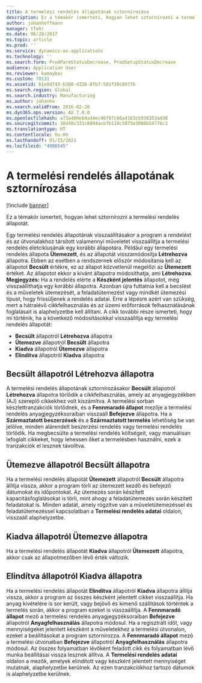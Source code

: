 ```yaml
---
title: A termelési rendelés állapotának sztornírozása
description: Ez a témakör ismerteti, hogyan lehet sztornírozni a termelési rendelés állapotát.
author: johanhoffmann
manager: tfehr
ms.date: 06/20/2017
ms.topic: article
ms.prod: ''
ms.service: dynamics-ax-applications
ms.technology: ''
ms.search.form: ProdParmStatusDecrease, ProdSetupStatusDecrease
audience: Application User
ms.reviewer: kamaybac
ms.custom: 70131
ms.assetid: b1e0df43-b388-4326-8fb7-501f30c89776
ms.search.region: Global
ms.search.industry: Manufacturing
ms.author: johanho
ms.search.validFrom: 2016-02-28
ms.dyn365.ops.version: AX 7.0.0
ms.openlocfilehash: a73a480eb4ad4ec46f97cb6a4163cb938353a458
ms.sourcegitcommit: 38d40c331c8894acb7b119c5073e3088b54776c1
ms.translationtype: HT
ms.contentlocale: hu-HU
ms.lasthandoff: 01/15/2021
ms.locfileid: "4986545"
---
```

# <a name="reverse-the-production-order-status"></a>A termelési rendelés állapotának sztornírozása

[!include [banner](../includes/banner.md)]

Ez a témakör ismerteti, hogyan lehet sztornírozni a termelési rendelés állapotát. 

Egy termelési rendelés állapotának visszaállításakor a program a rendelést és az útvonalakhoz társított valamennyi műveletet visszaállítja a termelési rendelés életciklusának egy korábbi állapotára. Például egy termelési rendelés állapota **Ütemezett**, és az állapotát visszamódosítja **Létrehozva** állapotra. Ebben az esetben a rendszernek először módosítania kell az állapotot **Becsült** értékre, ez az állapot közvetlenül megelőzi az **Ütemezett** értéket. Az állapotot ekkor a kívánt állapotra módosíthatja, ami **Létrehozva**. **Megjegyzés:** Ha a rendelés elérte a **Készként jelentés** állapotot, még visszaállíthatja egy korábbi állapotra. Azonban újra futtatnia kell a becslést és a műveletek ütemezését, a feladatütemezést vagy mindkét ütemezési típust, hogy frissüljenek a rendelés adatai. Erre a lépésre azért van szükség, mert a hátralévő cikkfelhasználás és az üzemi erőforrások felhasználásának foglalásait is alaphelyzetbe kell állítani. A cikk további része ismerteti, hogy mi történik, ha a következő módosításokkal visszaállítja egy termelési rendelés állapotát:

-   **Becsült** állapotról **Létrehozva** állapotra
-   **Ütemezve** állapotról **Becsült** állapotra
-   **Kiadva** állapotról **Ütemezve** állapotra
-   **Elindítva** állapotról **Kiadva** állapotra

## <a name="from-estimated-to-created"></a>Becsült állapotról Létrehozva állapotra
A termelési rendelés állapotának sztornírozásakor **Becsült** állapotról **Létrehozva** állapotra törlődik a cikkfelhasználás, amely az anyagjegyzékben (AJ) szereplő cikkekhez volt kiszámítva. A termelési sorban készlettranzakciók törlődnek, és a **Fennmaradó állapot** mezője a termelési rendelés anyagjegyzéksoraiban visszaáll **Befejezve** állapotra. Ha a **Származtatott beszerzések** és a **Származtatott termelés** lehetőség be van jelölve, minden alárendelt beszerzési rendelés vagy termelési rendelés törlődik. Ha megbecsülte a termelési rendelés költségeit, vagy manuálisan lefoglalt cikkeket, hogy lehessen őket a termelésben használni, ezek a tranzakciók el lesznek távolítva.

## <a name="from-scheduled-to-estimated"></a>Ütemezve állapotról Becsült állapotra
Ha a termelési rendelés állapotát **Ütemezett** állapotról **Becsült** állapotra állítja vissza, akkor a program törli az ütemezett kezdő és befejező dátumokat és időpontokat. Az ütemezés során készített kapacitásfoglalásokat is törli, mint ahogy a feladatütemezés során készített feladatokat is. Minden adatát, amely rögzítve van a műveletütemezéssel és feladatütemezéssel kapcsolatban a **Termelési rendelés adatai** oldalon, visszaáll alaphelyzetbe.

## <a name="from-released-to-scheduled"></a>Kiadva állapotról Ütemezve állapotra
Ha a termelési rendelés állapotát **Kiadva** állapotról **Ütemezett** állapotra, akkor csak az állapotmezőben lévő érték változik.

## <a name="from-started-to-released"></a>Elindítva állapotról Kiadva állapotra
Ha a termelési rendelés állapotát **Elindítva** állapotról **Kiadva** állapotra állítja vissza, akkor a program az összes készként jelentett cikket visszaállítja. Ha anyag kivételére is sor került, vagy bejövő és kimenő szállítások történtek a termelés során, akkor a program ezeket is visszaállítja. A **Fennmaradó állapot** mező a termelési rendelés anyagjegyzéksoraiban **Befejezve** állapotról **Anyagfelhasználás** állapotra módosul. Ha a regisztrált időt, vagy mennyiségeket jelentett készként a műveletekhez a termelési útvonalon, ezeket a beállításokat a program sztornírozza. A **Fennmaradó állapot** mező a termelési útvonalban **Befejezve** állapotról **Anyagfelhasználás** állapotra módosul. Az összes folyamatban lévőként feladott cikk és folyamatban lévő munka beállításai vissza lesznek állítva. A **Termelési rendelés adatai** oldalon a mezők, amelyek elindított vagy készként jelentett mennyiséget mutatnak, alaphelyzetbe kerülnek. Az ezen tranzakciókhoz tartozó dátumok is alaphelyzetbe kerülnek.




